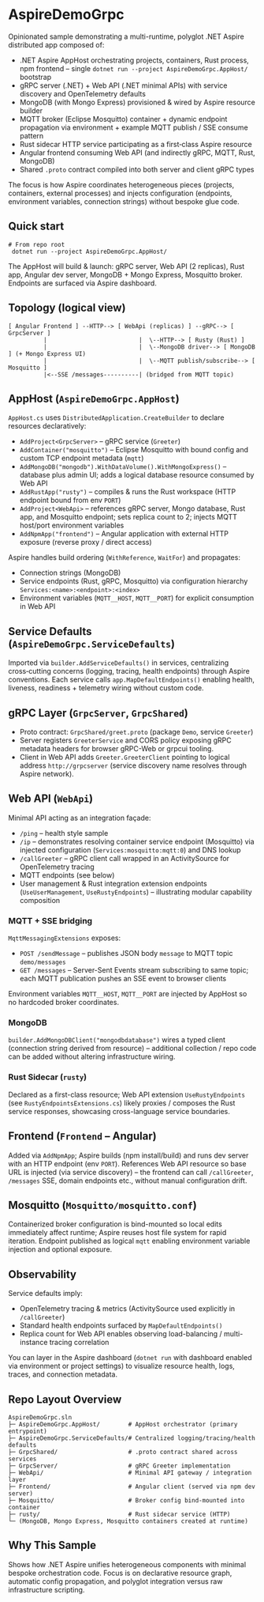 # AspireDemoGrpc

Opinionated sample demonstrating a multi-runtime, polyglot .NET Aspire distributed app composed of:

* .NET Aspire AppHost orchestrating projects, containers, Rust process, npm frontend – single `dotnet run --project AspireDemoGrpc.AppHost/` bootstrap
* gRPC server (.NET) + Web API (.NET minimal APIs) with service discovery and OpenTelemetry defaults
* MongoDB (with Mongo Express) provisioned & wired by Aspire resource builder
* MQTT broker (Eclipse Mosquitto) container + dynamic endpoint propagation via environment + example MQTT publish / SSE consume pattern
* Rust sidecar HTTP service participating as a first‑class Aspire resource
* Angular frontend consuming Web API (and indirectly gRPC, MQTT, Rust, MongoDB)
* Shared `.proto` contract compiled into both server and client gRPC types

The focus is how Aspire coordinates heterogeneous pieces (projects, containers, external processes) and injects configuration (endpoints, environment variables, connection strings) without bespoke glue code.

## Quick start

```
# From repo root
 dotnet run --project AspireDemoGrpc.AppHost/
```

The AppHost will build & launch: gRPC server, Web API (2 replicas), Rust app, Angular dev server, MongoDB + Mongo Express, Mosquitto broker. Endpoints are surfaced via Aspire dashboard.

## Topology (logical view)

```
[ Angular Frontend ] --HTTP--> [ WebApi (replicas) ] --gRPC--> [ GrpcServer ]
          |                          |  \--HTTP--> [ Rusty (Rust) ]
          |                          |  \--MongoDB driver--> [ MongoDB ] (+ Mongo Express UI)
          |                          |  \--MQTT publish/subscribe--> [ Mosquitto ]
          |<--SSE /messages----------| (bridged from MQTT topic)
```

## AppHost (`AspireDemoGrpc.AppHost`)

`AppHost.cs` uses `DistributedApplication.CreateBuilder` to declare resources declaratively:

* `AddProject<GrpcServer>` – gRPC service (`Greeter`)
* `AddContainer("mosquitto")` – Eclipse Mosquitto with bound config and custom TCP endpoint metadata (`mqtt`)
* `AddMongoDB("mongodb").WithDataVolume().WithMongoExpress()` – database plus admin UI; adds a logical database resource consumed by Web API
* `AddRustApp("rusty")` – compiles & runs the Rust workspace (HTTP endpoint bound from env `PORT`)
* `AddProject<WebApi>` – references gRPC server, Mongo database, Rust app, and Mosquitto endpoint; sets replica count to 2; injects MQTT host/port environment variables
* `AddNpmApp("frontend")` – Angular application with external HTTP exposure (reverse proxy / direct access)

Aspire handles build ordering (`WithReference`, `WaitFor`) and propagates:

* Connection strings (MongoDB)
* Service endpoints (Rust, gRPC, Mosquitto) via configuration hierarchy `Services:<name>:<endpoint>:<index>`
* Environment variables (`MQTT__HOST`, `MQTT__PORT`) for explicit consumption in Web API

## Service Defaults (`AspireDemoGrpc.ServiceDefaults`)

Imported via `builder.AddServiceDefaults()` in services, centralizing cross‑cutting concerns (logging, tracing, health endpoints) through Aspire conventions. Each service calls `app.MapDefaultEndpoints()` enabling health, liveness, readiness + telemetry wiring without custom code.

## gRPC Layer (`GrpcServer`, `GrpcShared`)

* Proto contract: `GrpcShared/greet.proto` (package `Demo`, service `Greeter`)
* Server registers `GreeterService` and CORS policy exposing gRPC metadata headers for browser gRPC-Web or grpcui tooling.
* Client in Web API adds `Greeter.GreeterClient` pointing to logical address `http://grpcserver` (service discovery name resolves through Aspire network).

## Web API (`WebApi`)

Minimal API acting as an integration façade:

* `/ping` – health style sample
* `/ip` – demonstrates resolving container service endpoint (Mosquitto) via injected configuration (`Services:mosquitto:mqtt:0`) and DNS lookup
* `/callGreeter` – gRPC client call wrapped in an ActivitySource for OpenTelemetry tracing
* MQTT endpoints (see below)
* User management & Rust integration extension endpoints (`UseUserManagement`, `UseRustyEndpoints`) – illustrating modular capability composition

### MQTT + SSE bridging

`MqttMessagingExtensions` exposes:

* `POST /sendMessage` – publishes JSON body `message` to MQTT topic `demo/messages`
* `GET /messages` – Server-Sent Events stream subscribing to same topic; each MQTT publication pushes an SSE event to browser clients

Environment variables `MQTT__HOST`, `MQTT__PORT` are injected by AppHost so no hardcoded broker coordinates.

### MongoDB

`builder.AddMongoDBClient("mongodbdatabase")` wires a typed client (connection string derived from resource) – additional collection / repo code can be added without altering infrastructure wiring.

### Rust Sidecar (`rusty`)

Declared as a first-class resource; Web API extension `UseRustyEndpoints` (see `RustyEndpointsExtensions.cs`) likely proxies / composes the Rust service responses, showcasing cross-language service boundaries.

## Frontend (`Frontend` – Angular)

Added via `AddNpmApp`; Aspire builds (npm install/build) and runs dev server with an HTTP endpoint (env `PORT`). References Web API resource so base URL is injected (via service discovery) – the frontend can call `/callGreeter`, `/messages` SSE, domain endpoints etc., without manual configuration drift.

## Mosquitto (`Mosquitto/mosquitto.conf`)

Containerized broker configuration is bind-mounted so local edits immediately affect runtime; Aspire reuses host file system for rapid iteration. Endpoint published as logical `mqtt` enabling environment variable injection and optional exposure.

## Observability

Service defaults imply:

* OpenTelemetry tracing & metrics (ActivitySource used explicitly in `/callGreeter`)
* Standard health endpoints surfaced by `MapDefaultEndpoints()`
* Replica count for Web API enables observing load-balancing / multi-instance tracing correlation

You can layer in the Aspire dashboard (`dotnet run` with dashboard enabled via environment or project settings) to visualize resource health, logs, traces, and connection metadata.

## Repo Layout Overview

```
AspireDemoGrpc.sln
├─ AspireDemoGrpc.AppHost/        # AppHost orchestrator (primary entrypoint)
├─ AspireDemoGrpc.ServiceDefaults/# Centralized logging/tracing/health defaults
├─ GrpcShared/                    # .proto contract shared across services
├─ GrpcServer/                    # gRPC Greeter implementation
├─ WebApi/                        # Minimal API gateway / integration layer
├─ Frontend/                      # Angular client (served via npm dev server)
├─ Mosquitto/                     # Broker config bind-mounted into container
├─ rusty/                         # Rust sidecar service (HTTP)
└─ (MongoDB, Mongo Express, Mosquitto containers created at runtime)
```

## Why This Sample

Shows how .NET Aspire unifies heterogeneous components with minimal bespoke orchestration code. Focus is on declarative resource graph, automatic config propagation, and polyglot integration versus raw infrastructure scripting.
